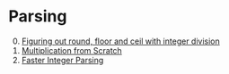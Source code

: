 # Parsing

0. [Figuring out round, floor and ceil with integer division](http://blog.pkh.me/p/36-figuring-out-round%2C-floor-and-ceil-with-integer-division.html)
0. [Multiplication from Scratch](https://gist.github.com/reednj/faca61bca9f09f9e1e9462595be2e931)
0. [Faster Integer Parsing](https://rust-malaysia.github.io/code/2020/07/11/faster-integer-parsing.html)

